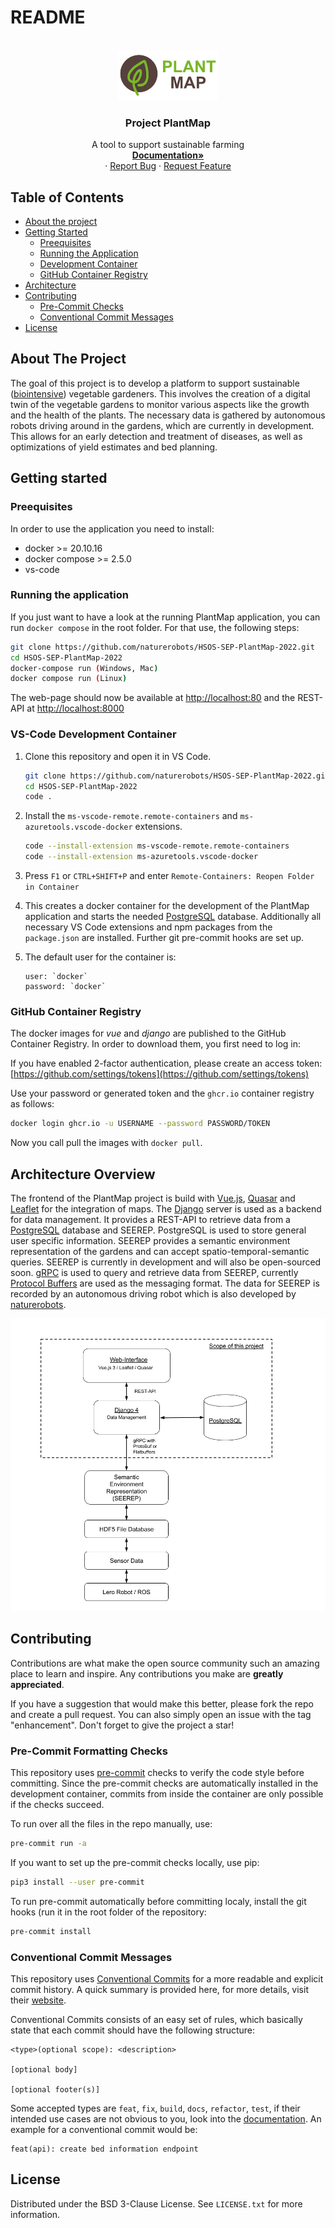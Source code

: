 # README

<!--
The following template was used to create this README:
https://github.com/othneildrew/Best-README-Template

MIT License

Copyright (c) 2021 Othneil Drew

Permission is hereby granted, free of charge, to any person obtaining a copy
of this software and associated documentation files (the "Software"), to deal
in the Software without restriction, including without limitation the rights
to use, copy, modify, merge, publish, distribute, sublicense, and/or sell
copies of the Software, and to permit persons to whom the Software is
furnished to do so, subject to the following conditions:

The above copyright notice and this permission notice shall be included in all
copies or substantial portions of the Software.

THE SOFTWARE IS PROVIDED "AS IS", WITHOUT WARRANTY OF ANY KIND, EXPRESS OR
IMPLIED, INCLUDING BUT NOT LIMITED TO THE WARRANTIES OF MERCHANTABILITY,
FITNESS FOR A PARTICULAR PURPOSE AND NONINFRINGEMENT. IN NO EVENT SHALL THE
AUTHORS OR COPYRIGHT HOLDERS BE LIABLE FOR ANY CLAIM, DAMAGES OR OTHER
LIABILITY, WHETHER IN AN ACTION OF CONTRACT, TORT OR OTHERWISE, ARISING FROM,
OUT OF OR IN CONNECTION WITH THE SOFTWARE OR THE USE OR OTHER DEALINGS IN THE
SOFTWARE.
-->

<br />
<div align="center">
  <a href="https://github.com/othneildrew/Best-README-Template">
    <img src="docs/imgs/plant-map-logo.png" alt="Logo">
  </a>

  <h3 align="center">Project PlantMap</h3>

  <p align="center">
    A tool to support sustainable farming
    <br />
    <a href="https://naturerobots.github.io/HSOS-SEP-PlantMap-2022/"><strong>Documentation»</strong></a>
    <br />
    ·
    <a href="https://github.com/naturerobots/HSOS-SEP-PlantMap-2022/issues">Report Bug</a>
    ·
    <a href="https://github.com/naturerobots/HSOS-SEP-PlantMap-2022/issues">Request Feature</a>
  </p>
</div>

## Table of Contents

- [About the project](#about-the-project)
- [Getting Started](#getting-started)
  - [Preequisites](#preequisites)
  - [Running the Application](#running-the-application)
  - [Development Container](#vs-code-development-container)
  - [GitHub Container Registry](#github-container-registry)
- [Architecture](#architecture-overview)
- [Contributing](#contributing)
  - [Pre-Commit Checks](#pre-commit-formatting-checks)
  - [Conventional Commit Messages](#conventional-commit-messages)
- [License](#license)

## About The Project

The goal of this project is to develop a platform to support sustainable
([biointensive]()) vegetable gardeners. This involves the creation of a digital
twin of the vegetable gardens to monitor various aspects like the growth and the
health of the plants. The necessary data is gathered by autonomous robots
driving around in the gardens, which are currently in development. This allows for
an early detection and treatment of diseases, as well as optimizations of yield
estimates and bed planning.

## Getting started

### Preequisites

In order to use the application you need to install:

- docker >= 20.10.16
- docker compose >= 2.5.0
- vs-code

### Running the application

If you just want to have a look at the running PlantMap application, you can run
`docker compose` in the root folder. For that use, the following steps:

```sh
git clone https://github.com/naturerobots/HSOS-SEP-PlantMap-2022.git
cd HSOS-SEP-PlantMap-2022
docker-compose run (Windows, Mac)
docker compose run (Linux)
```

The web-page should now be available at
[http://localhost:80](http://localhost:80) and the REST-API at
[http://localhost:8000](http://localhost:8000)

### VS-Code Development Container

1. Clone this repository and open it in VS Code.

   ```sh
   git clone https://github.com/naturerobots/HSOS-SEP-PlantMap-2022.git
   cd HSOS-SEP-PlantMap-2022
   code .
   ```

2. Install the `ms-vscode-remote.remote-containers` and
   `ms-azuretools.vscode-docker` extensions.

   ```sh
   code --install-extension ms-vscode-remote.remote-containers
   code --install-extension ms-azuretools.vscode-docker
   ```

3. Press `F1` or `CTRL+SHIFT+P` and enter `Remote-Containers: Reopen Folder in Container`
4. This creates a docker container for the development of the PlantMap application and
   starts the needed [PostgreSQL](ttps://www.postgresql.org/) database. Additionally
   all necessary VS Code extensions and npm packages from the `package.json` are
   installed. Further git pre-commit hooks are set up.
5. The default user for the container is:

   ```
   user: `docker`
   password: `docker`
   ```

### GitHub Container Registry

The docker images for _vue_ and _django_ are published to the
GitHub Container Registry. In order to download them, you first need to log in:

If you have enabled 2-factor authentication, please create an access token:
[https://github.com/settings/tokens](https://github.com/settings/tokens)

Use your password or generated token and the `ghcr.io` container registry as
follows:

```bash
docker login ghcr.io -u USERNAME --password PASSWORD/TOKEN
```

Now you call pull the images with `docker pull`.

## Architecture Overview

The frontend of the PlantMap project is build with [Vue.js](https://vuejs.org/),
[Quasar](https://quasar.dev/) and [Leaflet](https://leafletjs.com/) for the
integration of maps. The [Django](https://www.djangoproject.com/) server is used
as a backend for data management. It provides a REST-API to retrieve data
from a [PostgreSQL](https://www.postgresql.org/download/) database and SEEREP.
PostgreSQL is used to store general user specific information. SEEREP provides a
semantic environment representation of the gardens and can accept
spatio-temporal-semantic queries. SEEREP is currently in development and will also
be open-sourced soon. [gRPC](https://grpc.io/) is used to query and retrieve
data from SEEREP, currently [Protocol
Buffers](https://developers.google.com/protocol-buffers) are used as the
messaging format. The data for SEEREP is recorded by an autonomous driving robot which is also developed by [naturerobots](https://naturerobots.de/).

![](docs/imgs/plant-map-architecture.png)

## Contributing

Contributions are what make the open source community such an amazing place to
learn and inspire. Any contributions you make are **greatly appreciated**.

If you have a suggestion that would make this better, please fork the repo and
create a pull request. You can also simply open an issue with the tag
"enhancement". Don't forget to give the project a star!

### Pre-Commit Formatting Checks

This repository uses [pre-commit](https://pre-commit.com/) checks to verify the
code style before committing. Since the pre-commit checks are automatically
installed in the development container, commits from inside the container are
only possible if the checks succeed.

To run over all the files in the repo manually, use:

```bash
pre-commit run -a
```

If you want to set up the pre-commit checks locally, use pip:

```bash
pip3 install --user pre-commit
```

To run pre-commit automatically before committing localy, install the git hooks
(run it in the root folder of the repository:

```bash
pre-commit install
```

### Conventional Commit Messages

This repository uses [Conventional
Commits](https://www.conventionalcommits.org/en/v1.0.0/) for a more readable and
explicit commit history. A quick summary is provided here, for more details,
visit their [website](https://www.conventionalcommits.org/en/v1.0.0/).

Conventional Commits consists of an easy set of rules, which basically state
that each commit should have the following structure:

```
<type>(optional scope): <description>

[optional body]

[optional footer(s)]
```

Some accepted types are `feat`, `fix`, `build`, `docs`, `refactor`, `test`, if
their intended use cases are not obvious to you, look into the
[documentation](https://www.conventionalcommits.org/en/v1.0.0/). An example for
a conventional commit would be:

```
feat(api): create bed information endpoint
```

## License

Distributed under the BSD 3-Clause License. See `LICENSE.txt` for more
information.

